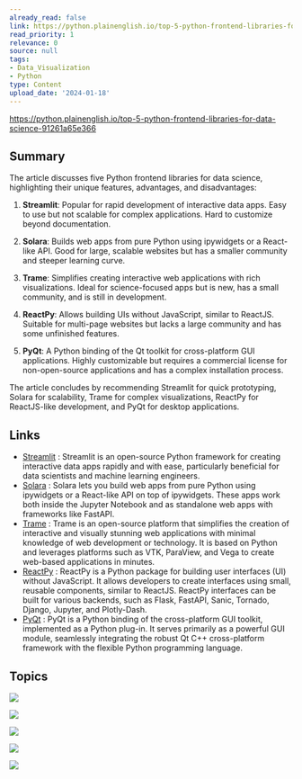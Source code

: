 ```yaml
---
already_read: false
link: https://python.plainenglish.io/top-5-python-frontend-libraries-for-data-science-91261a65e366
read_priority: 1
relevance: 0
source: null
tags:
- Data_Visualization
- Python
type: Content
upload_date: '2024-01-18'
---
```


https://python.plainenglish.io/top-5-python-frontend-libraries-for-data-science-91261a65e366
## Summary

The article discusses five Python frontend libraries for data science, highlighting their unique features, advantages, and disadvantages:

1. **Streamlit**: Popular for rapid development of interactive data apps. Easy to use but not scalable for complex applications. Hard to customize beyond documentation.

2. **Solara**: Builds web apps from pure Python using ipywidgets or a React-like API. Good for large, scalable websites but has a smaller community and steeper learning curve.

3. **Trame**: Simplifies creating interactive web applications with rich visualizations. Ideal for science-focused apps but is new, has a small community, and is still in development.

4. **ReactPy**: Allows building UIs without JavaScript, similar to ReactJS. Suitable for multi-page websites but lacks a large community and has some unfinished features.

5. **PyQt**: A Python binding of the Qt toolkit for cross-platform GUI applications. Highly customizable but requires a commercial license for non-open-source applications and has a complex installation process.

The article concludes by recommending Streamlit for quick prototyping, Solara for scalability, Trame for complex visualizations, ReactPy for ReactJS-like development, and PyQt for desktop applications.
## Links

- [Streamlit](https://streamlit.io) : Streamlit is an open-source Python framework for creating interactive data apps rapidly and with ease, particularly beneficial for data scientists and machine learning engineers.
- [Solara](https://solara.dev) : Solara lets you build web apps from pure Python using ipywidgets or a React-like API on top of ipywidgets. These apps work both inside the Jupyter Notebook and as standalone web apps with frameworks like FastAPI.
- [Trame](https://kitware.github.io/trame/) : Trame is an open-source platform that simplifies the creation of interactive and visually stunning web applications with minimal knowledge of web development or technology. It is based on Python and leverages platforms such as VTK, ParaView, and Vega to create web-based applications in minutes.
- [ReactPy](https://reactpy.dev/docs/index.html) : ReactPy is a Python package for building user interfaces (UI) without JavaScript. It allows developers to create interfaces using small, reusable components, similar to ReactJS. ReactPy interfaces can be built for various backends, such as Flask, FastAPI, Sanic, Tornado, Django, Jupyter, and Plotly-Dash.
- [PyQt](https://github.com/pyqt/examples) : PyQt is a Python binding of the cross-platform GUI toolkit, implemented as a Python plug-in. It serves primarily as a powerful GUI module, seamlessly integrating the robust Qt C++ cross-platform framework with the flexible Python programming language.

## Topics

![](topics/Library/Solara)

![](topics/Library/Trame)

![](topics/Library/ReactPy)

![](topics/Library/PyQt)

![](topics/Library/Streamlit)